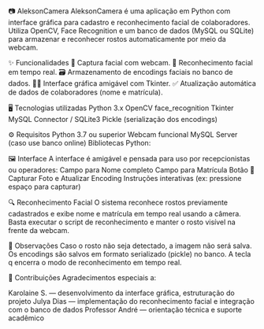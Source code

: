 📷 AleksonCamera
AleksonCamera é uma aplicação em Python com interface gráfica para cadastro e reconhecimento facial de colaboradores. Utiliza OpenCV, Face Recognition e um banco de dados (MySQL ou SQLite) para armazenar e reconhecer rostos automaticamente por meio da webcam.

✨ Funcionalidades
📸 Captura facial com webcam.
🧠 Reconhecimento facial em tempo real.
🗃️ Armazenamento de encodings faciais no banco de dados.
🧑‍💼 Interface gráfica amigável com Tkinter.
✅ Atualização automática de dados de colaboradores (nome e matrícula).


🖥️ Tecnologias utilizadas
Python 3.x
OpenCV
face_recognition
Tkinter
MySQL Connector / SQLite3
Pickle (serialização dos encodings)


⚙️ Requisitos
Python 3.7 ou superior
Webcam funcional
MySQL Server (caso use banco online)
Bibliotecas Python:

🖼️ Interface
A interface é amigável e pensada para uso por recepcionistas ou operadores:
Campo para Nome completo
Campo para Matrícula
Botão 📸 Capturar Foto e Atualizar Encoding
Instruções interativas (ex: pressione espaço para capturar)

🔍 Reconhecimento Facial
O sistema reconhece rostos previamente cadastrados e exibe nome e matrícula em tempo real usando a câmera. Basta executar o script de reconhecimento e manter o rosto visível na frente da webcam.

📌 Observações
Caso o rosto não seja detectado, a imagem não será salva.
Os encodings são salvos em formato serializado (pickle) no banco.
A tecla q encerra o modo de reconhecimento em tempo real.

🤝 Contribuições
Agradecimentos especiais a:

Karolaine S. — desenvolvimento da interface gráfica, estruturação do projeto
Julya Dias — implementação do reconhecimento facial e integração com o banco de dados
Professor André — orientação técnica e suporte acadêmico

